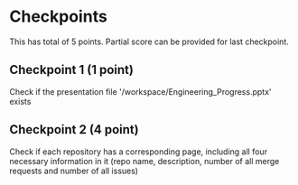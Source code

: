 # Checkpoints
This has total of 5 points. Partial score can be provided for last checkpoint.

## Checkpoint 1 (1 point)
Check if the presentation file '/workspace/Engineering_Progress.pptx' exists

## Checkpoint 2 (4 point)
Check if each repository has a corresponding page, including all four necessary information in it (repo name, description, number of all merge requests and number of all issues)